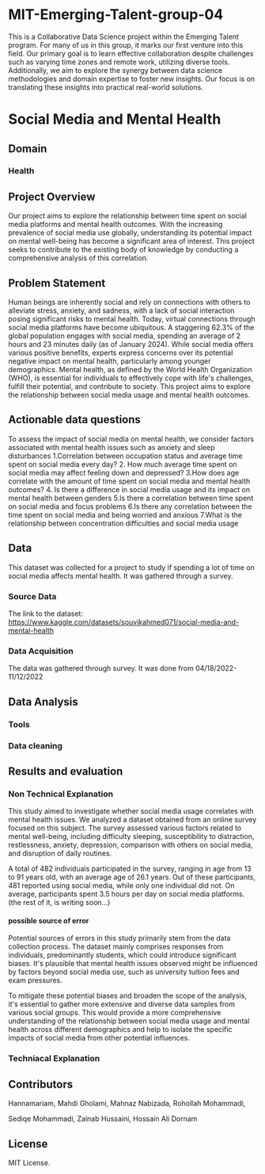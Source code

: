 
# MIT-Emerging-Talent-group-04
This is a Collaborative Data Science project within the Emerging Talent program. For many of us in this group, it marks our first venture into this field. Our primary goal is to learn effective collaboration despite challenges such as varying time zones and remote work, utilizing diverse tools. Additionally, we aim to explore the synergy between data science methodologies and domain expertise to foster new insights. Our focus is on translating these insights into practical real-world solutions.
# Social Media and Mental Health 
## Domain
### Health
## Project Overview 
 Our project aims to explore the relationship between time spent on social media platforms and mental health outcomes. With the increasing prevalence of social media use globally, understanding its potential impact on mental well-being has become a significant area of interest. This project seeks to contribute to the existing body of knowledge by conducting a comprehensive analysis of this correlation.


## Problem Statement
Human beings are inherently social and rely on connections with others to alleviate stress, anxiety, and sadness, with a lack of social interaction posing significant risks to mental health. Today, virtual connections through social media platforms have become ubiquitous. A staggering 62.3% of the global population engages with social media, spending an average of 2 hours and 23 minutes daily (as of January 2024). While social media offers various positive benefits, experts express concerns over its potential negative impact on mental health, particularly among younger demographics. Mental health, as defined by the World Health Organization (WHO), is essential for individuals to effectively cope with life's challenges, fulfill their potential, and contribute to society. This project aims to explore the relationship between social media usage and mental health outcomes.


## Actionable data questions
To assess the impact of social media on mental health, we consider factors associated with mental health issues such as anxiety and sleep disturbances
1.Correlation between occupation status and average time spent on social media every day?
2. How much average time spent on social media may affect feeling down and depressed?
3.How does age correlate with the amount of time spent on social media and mental health outcomes?
4. Is there a difference in social media usage and its impact on mental health between genders
5.Is there a correlation between time spent on social media and focus problems
6.Is there any correlation between the time spent on social media and being worried and anxious
7.What is the relationship between concentration difficulties and social media usage


## Data 
This dataset was collected for a project to study if spending a lot of time on social media affects mental health. It was gathered through a survey. 

### Source Data 
The link to the dataset: https://www.kaggle.com/datasets/souvikahmed071/social-media-and-mental-health
 
### Data Acquisition 
The data was gathered through survey. It was done from 04/18/2022-11/12/2022

## Data Analysis
### Tools
### Data cleaning

## Results and evaluation 
### Non Technical Explanation
This study aimed to investigate whether social media usage correlates with mental health issues. We analyzed a dataset obtained from an online survey focused on this subject. The survey assessed various factors related to mental well-being, including difficulty sleeping, susceptibility to distraction, restlessness, anxiety, depression, comparison with others on social media, and disruption of daily routines.

A total of 482 individuals participated in the survey, ranging in age from 13 to 91 years old, with an average age of 26.1 years. Out of these participants, 481 reported using social media, while only one individual did not. On average, participants spent 3.5 hours per day on social media platforms.
(the rest of it, is writing soon...)

#### possible source of error
Potential sources of errors in this study primarily stem from the data collection process. The dataset mainly comprises responses from individuals, predominantly students, which could introduce significant biases. It's plausible that mental health issues observed might be influenced by factors beyond social media use, such as university tuition fees and exam pressures.

To mitigate these potential biases and broaden the scope of the analysis, it's essential to gather more extensive and diverse data samples from various social groups. This would provide a more comprehensive understanding of the relationship between social media usage and mental health across different demographics and help to isolate the specific impacts of social media from other potential influences.
### Techniacal Explanation


## Contributors 
Hannamariam, Mahdi Gholami, Mahnaz Nabizada, Rohollah Mohammadi,  

Sediqe Mohammadi, Zainab Hussaini, Hossain Ali Dornam

 

## License 
MIT License. 
